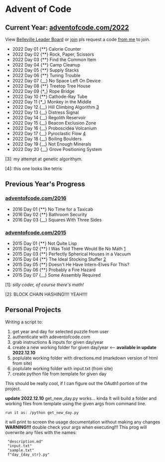 # Advent of Code

## Current Year: [adventofcode.com/2022](https://adventofcode.com/2022)

View [Belleville Leader Board](https://adventofcode.com/2022/leaderboard/private/view/2588518) or [join](https://adventofcode.com/2022/leaderboard/private) pls request a code [from me](mailto:greg.denyes@gmail.com) to join.

- 2022 Day 01 {**} Calorie Counter
- 2022 Day 02 {**} Rock, Paper, Scissors
- 2022 Day 03 {**} Find the Common Item
- 2022 Day 04 {**} Camp Cleanup
- 2022 Day 05 {**} Supply Stacks
- 2022 Day 06 {**} Tuning Trouble
- 2022 Day 07 {__} No Space Left On Device
- 2022 Day 08 {**} Treetop Tree House
- 2022 Day 09 {*_} Rope Bridge
- 2022 Day 10 {**} Cathode-Ray Tube
- 2022 Day 11 {*_} Monkey in the Middle
- 2022 Day 12 {__} Hill Climbing Algorithm [3](#3)
- 2022 Day 13 {__} Distress Signal
- 2022 Day 14 {__} Regolith Reservoir
- 2022 Day 15 {__} Beacon Exclusion Zone
- 2022 Day 16 {__} Proboscidea Volcanium
- 2022 Day 17 {__} Pyroclastic Flow [4](#4)
- 2022 Day 18 {__} Boiling Boulders
- 2022 Day 19 {__} Not Enough Minerals
- 2022 Day 20 {__} Grove Positioning System

[3]: my attempt at genetic algorithym.

[4]: this one looks like tetris

## Previous Year's Progress

### [adventofcode.com/2016](https://adventofcode.com/2016)

- 2016 Day 01 {**} No Time for a Taxicab
- 2016 Day 02 {**} Bathroom Security
- 2016 Day 03 {__} Squares With Three Sides

### [adventofcode.com/2015](https://adventofcode.com/2015)

- 2015 Day 01 {**} Not Quite Lisp
- 2015 Day 02 {**} I Was Told There Would Be No Math [1](#1)
- 2015 Day 03 {**} Perfectly Spherical Houses in a Vacuum
- 2015 Day 04 {**} The Ideal Stocking Stuffer [2](#2)
- 2015 Day 05 {**} Doesn't He Have Intern-Elves For This?
- 2015 Day 06 {**} Probably a Fire Hazard
- 2015 Day 07 {__} Some Assembly Required

[1]: *silly coder, of course there's math!*

[2]: BLOCK CHAIN HASHING!!!! YEAH!!!!

## Personal Projects

Writing a script to:

1. get year and day for selected puzzle from user
2. authenticate with adeventofcode.com
3. grab instructions & inputs for given day/year
4. create a new working folder for given day/year <-- **available in update 2022.12.10**
5. poplulate working folder with directions.md (markdown version of html from site)
6. poplulate working folder with input.txt (from site)
7. create python file from template for given day

This should be really cool, if I can figure out the OAuth1 portion of the project.

**update 2022.12.10**
get_new_day.py works... kinda
It will build a folder and working files from template using the given args from command line.

`
run it as:
/python get_new_day.py
`

it will print to screen the usage documentation without making any changes
**WARNING!!!**
double check your args when executing!!!
This prog will overwrite any files with the names:

     "description.md"
     "input.txt"
     "sample.txt"
     f"day_{day_str}.py"

